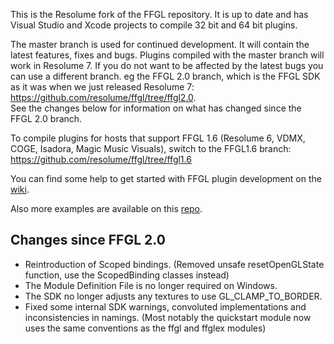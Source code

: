 This is the Resolume fork of the FFGL repository. It is up to date and has Visual Studio and Xcode projects to compile 32 bit and 64 bit plugins.

The master branch is used for continued development. It will contain the latest features, fixes and bugs. Plugins compiled with the master branch will work in Resolume 7.
If you do not want to be affected by the latest bugs you can use a different branch. eg the FFGL 2.0 branch, which is the FFGL SDK as it was when we just released Resolume 7: https://github.com/resolume/ffgl/tree/ffgl2.0.  
See the changes below for information on what has changed since the FFGL 2.0 branch.

To compile plugins for hosts that support FFGL 1.6 (Resolume 6, VDMX, COGE, Isadora, Magic Music Visuals), switch to the FFGL1.6 branch: https://github.com/resolume/ffgl/tree/ffgl1.6

You can find some help to get started with FFGL plugin development on the [wiki](https://github.com/resolume/ffgl/wiki).

Also more examples are available on this [repo](https://github.com/flyingrub/ffgl/tree/more/).

## Changes since FFGL 2.0
- Reintroduction of Scoped bindings. (Removed unsafe resetOpenGLState function, use the ScopedBinding classes instead)
- The Module Definition File is no longer required on Windows.
- The SDK no longer adjusts any textures to use GL_CLAMP_TO_BORDER.
- Fixed some internal SDK warnings, convoluted implementations and inconsistencies in namings. (Most notably the quickstart module now uses the same conventions as the ffgl and ffglex modules)
